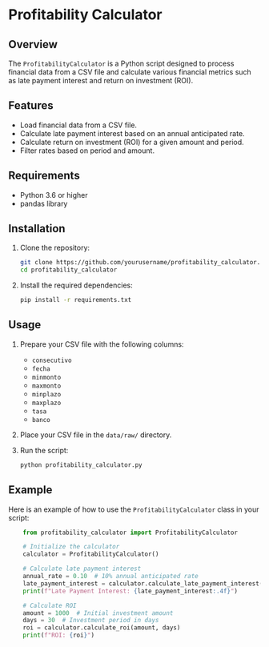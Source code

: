 # Profitability Calculator

## Overview

The `ProfitabilityCalculator` is a Python script designed to process financial data from a CSV file and calculate various financial metrics such as late payment interest and return on investment (ROI).

## Features

- Load financial data from a CSV file.
- Calculate late payment interest based on an annual anticipated rate.
- Calculate return on investment (ROI) for a given amount and period.
- Filter rates based on period and amount.

## Requirements

- Python 3.6 or higher
- pandas library

## Installation

1. Clone the repository:
    ```sh
    git clone https://github.com/yourusername/profitability_calculator.git
    cd profitability_calculator
    ```

2. Install the required dependencies:
    ```sh
    pip install -r requirements.txt
    ```

## Usage

1. Prepare your CSV file with the following columns:
    - `consecutivo`
    - `fecha`
    - `minmonto` 
    - `maxmonto` 
    - `minplazo` 
    - `maxplazo` 
    - `tasa`
    - `banco`

2. Place your CSV file in the `data/raw/` directory.

3. Run the script:
    ```sh
    python profitability_calculator.py
    ```

## Example

Here is an example of how to use the `ProfitabilityCalculator` class in your script:

```python
    from profitability_calculator import ProfitabilityCalculator

    # Initialize the calculator
    calculator = ProfitabilityCalculator()

    # Calculate late payment interest
    annual_rate = 0.10  # 10% annual anticipated rate
    late_payment_interest = calculator.calculate_late_payment_interest(annual_rate)
    print(f"Late Payment Interest: {late_payment_interest:.4f}")

    # Calculate ROI
    amount = 1000  # Initial investment amount
    days = 30  # Investment period in days
    roi = calculator.calculate_roi(amount, days)
    print(f"ROI: {roi}")
```